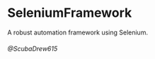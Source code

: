 # SeleniumFramework
A robust automation framework using Selenium.

[//]: # (# <h3> UNDER CONSTRUCTION  </h3>)

[//]: # (<img src="Logos/Cone.png" alt="drawing" width="305"/>)


















<h6><em>@ScubaDrew615</em></h6>
